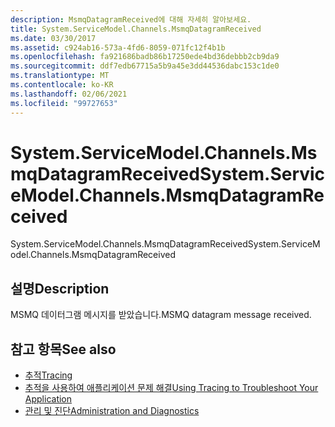 ```yaml
---
description: MsmqDatagramReceived에 대해 자세히 알아보세요.
title: System.ServiceModel.Channels.MsmqDatagramReceived
ms.date: 03/30/2017
ms.assetid: c924ab16-573a-4fd6-8059-071fc12f4b1b
ms.openlocfilehash: fa921686badb86b17250ede4bd36debbb2cb9da9
ms.sourcegitcommit: ddf7edb67715a5b9a45e3dd44536dabc153c1de0
ms.translationtype: MT
ms.contentlocale: ko-KR
ms.lasthandoff: 02/06/2021
ms.locfileid: "99727653"
---
```

# <a name="systemservicemodelchannelsmsmqdatagramreceived"></a><span data-ttu-id="2cccd-103">System.ServiceModel.Channels.MsmqDatagramReceived</span><span class="sxs-lookup"><span data-stu-id="2cccd-103">System.ServiceModel.Channels.MsmqDatagramReceived</span></span>

<span data-ttu-id="2cccd-104">System.ServiceModel.Channels.MsmqDatagramReceived</span><span class="sxs-lookup"><span data-stu-id="2cccd-104">System.ServiceModel.Channels.MsmqDatagramReceived</span></span>  
  
## <a name="description"></a><span data-ttu-id="2cccd-105">설명</span><span class="sxs-lookup"><span data-stu-id="2cccd-105">Description</span></span>  

 <span data-ttu-id="2cccd-106">MSMQ 데이터그램 메시지를 받았습니다.</span><span class="sxs-lookup"><span data-stu-id="2cccd-106">MSMQ datagram message received.</span></span>  
  
## <a name="see-also"></a><span data-ttu-id="2cccd-107">참고 항목</span><span class="sxs-lookup"><span data-stu-id="2cccd-107">See also</span></span>

- [<span data-ttu-id="2cccd-108">추적</span><span class="sxs-lookup"><span data-stu-id="2cccd-108">Tracing</span></span>](index.md)
- [<span data-ttu-id="2cccd-109">추적을 사용하여 애플리케이션 문제 해결</span><span class="sxs-lookup"><span data-stu-id="2cccd-109">Using Tracing to Troubleshoot Your Application</span></span>](using-tracing-to-troubleshoot-your-application.md)
- [<span data-ttu-id="2cccd-110">관리 및 진단</span><span class="sxs-lookup"><span data-stu-id="2cccd-110">Administration and Diagnostics</span></span>](../index.md)
